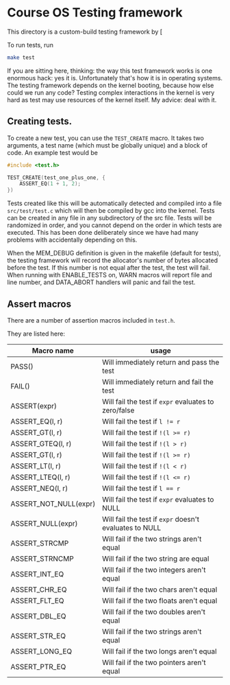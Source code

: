 # Course OS Testing framework

This directory is a custom-build testing framework by [

To run tests, run

```bash
make test
```

If you are sitting here, thinking: the way this test framework works is one enormous hack: yes it is. Unfortunately that's how it is in
operating systems. The testing framework depends on  the kernel booting, because how else could we run any code? Testing complex
interactions in the kernel is very hard as test may use resources of the kernel itself. My advice: deal with it.

## Creating tests.

To create a new test, you can use the `TEST_CREATE` macro. It takes two arguments, a test name (which must be globally unique) and a block of code.
An example test would be

```c
#include <test.h>

TEST_CREATE(test_one_plus_one, {
    ASSERT_EQ(1 + 1, 2);
})

```

Tests created like this will be automatically detected and compiled into a file `src/test/test.c` which will then be compiled by gcc into the kernel.
Tests can be created in any file in any subdirectory of the src file. Tests will be randomized in order, and you cannot depend on the order in which tests are executed.
This has been done deliberately since we have had many problems with accidentally depending on this.

When the MEM_DEBUG definition is given in the makefile (default for tests), the testing framework will record the allocator's number of bytes allocated before the test. If this number is not equal after the test, the test will fail.
When running with ENABLE_TESTS on, WARN macros will report file and line number, and DATA_ABORT handlers will panic and fail the test.

## Assert macros

There are a number of assertion macros included in `test.h`.

They are listed here:

| Macro name            | usage                                                  |
| ---                   | ---                                                    |
| PASS()                | Will immediately return and pass the test              |
| FAIL()                | Will immediately return and fail the test              |
| ASSERT(expr)          | Will fail the test if `expr` evaluates to zero/false   |
| ASSERT_EQ(l, r)       | Will fail the test if `l != r`                         |
| ASSERT_GT(l, r)       | Will fail the test if `!(l >= r)`                      |
| ASSERT_GTEQ(l, r)     | Will fail the test if `!(l > r)`                       |
| ASSERT_GT(l, r)       | Will fail the test if `!(l >= r)`                      |
| ASSERT_LT(l, r)       | Will fail the test if `!(l < r)`                       |
| ASSERT_LTEQ(l, r)     | Will fail the test if `!(l <= r)`                      |
| ASSERT_NEQ(l, r)      | Will fail the test if `l == r`                         |
| ASSERT_NOT_NULL(expr) | Will fail the test if `expr` evaluates to NULL         |
| ASSERT_NULL(expr)     | Will fail the test if `expr` doesn't evaluates to NULL |
| ASSERT_STRCMP         | Will fail if the two strings aren't equal              |
| ASSERT_STRNCMP        | Will fail if the two string are equal                  |
| ASSERT_INT_EQ         | Will fail if the two integers aren't equal             |
| ASSERT_CHR_EQ         | Will fail if the two chars aren't equal                |
| ASSERT_FLT_EQ         | Will fail if the two floats aren't equal               |
| ASSERT_DBL_EQ         | Will fail if the two doubles aren't equal              |
| ASSERT_STR_EQ         | Will fail if the two strings aren't equal              |
| ASSERT_LONG_EQ        | Will fail if the two longs aren't equal                |
| ASSERT_PTR_EQ         | Will fail if the two pointers aren't equal             |
